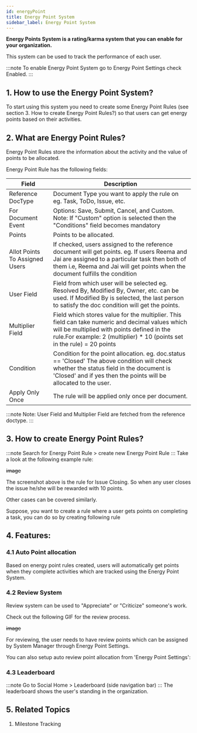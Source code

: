 ```yaml
---
id: energyPoint
title: Energy Point System
sidebar_label: Energy Point System
---
```


**Energy Points System is a rating/karma system that you can enable for your organization.**

This system can be used to track the performance of each user.

:::note
To enable Energy Point System go to Energy Point Settings check Enabled.
:::

## 1. How to use the Energy Point System?

To start using this system you need to create some Energy Point Rules (see section 3. How to create Energy Point Rules?) so that users can get energy points based on their activities.

## 2. What are Energy Point Rules?

Energy Point Rules store the information about the activity and the value of points to be allocated.

Energy Point Rule has the following fields:

| Field                          | Description                                                                                                                                                                                                                      |
| ------------------------------ | -------------------------------------------------------------------------------------------------------------------------------------------------------------------------------------------------------------------------------- |
| Reference DocType              | Document Type you want to apply the rule on eg. Task, ToDo, Issue, etc.                                                                                                                                                          |
| For Document Event             | Options: Save, Submit, Cancel, and Custom. Note: If "Custom" option is selected then the "Conditions" field becomes mandatory                                                                                                    |
| Points                         | Points to be allocated.                                                                                                                                                                                                          |
| Allot Points To Assigned Users | If checked, users assigned to the reference document will get points. eg. If users Reema and Jai are assigned to a particular task then both of them i.e, Reema and Jai will get points when the document fulfills the condition |
| User Field                     | Field from which user will be selected eg. Resolved By, Modified By, Owner, etc. can be used. If Modified By is selected, the last person to satisfy the doc condition will get the points.                                      |
| Multiplier Field               | Field which stores value for the multiplier. This field can take numeric and decimal values which will be multiplied with points defined in the rule.For example: 2 (multiplier) \* 10 (points set in the rule) = 20 points      |
| Condition                      | Condition for the point allocation. eg. doc.status == 'Closed' The above condition will check whether the status field in the document is 'Closed' and if yes then the points will be allocated to the user.                     |
| Apply Only Once                | The rule will be applied only once per document.                                                                                                                                                                                 |

:::note
Note: User Field and Multiplier Field are fetched from the reference doctype.
:::

## 3. How to create Energy Point Rules?

:::note
Search for Energy Point Rule > create new Energy Point Rule
:::
Take a look at the following example rule:

~~image~~

The screenshot above is the rule for Issue Closing. So when any user closes the issue he/she will be rewarded with 10 points.

Other cases can be covered similarly.

Suppose, you want to create a rule where a user gets points on completing a task, you can do so by creating following rule

## 4. Features:

### 4.1 Auto Point allocation

Based on energy point rules created, users will automatically get points when they complete activities which are tracked using the Energy Point System.

### 4.2 Review System

Review system can be used to "Appreciate" or "Criticize" someone's work.

Check out the following GIF for the review process.

~~image~~

For reviewing, the user needs to have review points which can be assigned by System Manager through Energy Point Settings.

You can also setup auto review point allocation from 'Energy Point Settings':

### 4.3 Leaderboard

:::note
Go to Social Home > Leaderboard (side navigation bar)
:::
The leaderboard shows the user's standing in the organization.

## 5. Related Topics

1. Milestone Tracking
